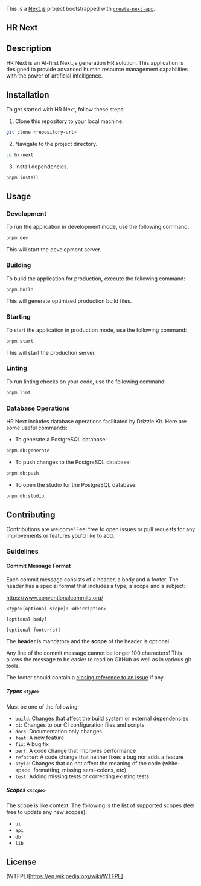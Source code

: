 This is a [Next.js](https://nextjs.org/) project bootstrapped with [`create-next-app`](https://github.com/vercel/next.js/tree/canary/packages/create-next-app).

## HR Next

## Description

HR Next is an AI-first Next.js generation HR solution. This application is designed to provide advanced human resource management capabilities with the power of artificial intelligence.

## Installation

To get started with HR Next, follow these steps:

1. Clone this repository to your local machine.

```bash
git clone <repository-url>
```

2. Navigate to the project directory.

```bash
cd hr-next
```

3. Install dependencies.

```bash
pnpm install
```

## Usage

### Development

To run the application in development mode, use the following command:

```bash
pnpm dev
```

This will start the development server.

### Building

To build the application for production, execute the following command:

```bash
pnpm build
```

This will generate optimized production build files.

### Starting

To start the application in production mode, use the following command:

```bash
pnpm start
```

This will start the production server.

### Linting

To run linting checks on your code, use the following command:

```bash
pnpm lint
```

### Database Operations

HR Next includes database operations facilitated by Drizzle Kit. Here are some useful commands:

- To generate a PostgreSQL database:

```bash
pnpm db:generate
```

- To push changes to the PostgreSQL database:

```bash
pnpm db:push
```

- To open the studio for the PostgreSQL database:

```bash
pnpm db:studio
```

## Contributing

Contributions are welcome! Feel free to open issues or pull requests for any improvements or features you'd like to add.

### Guidelines

#### Commit Message Format

Each commit message consists of a header, a body and a footer. The header has a special format that includes a type, a scope and a subject:

https://www.conventionalcommits.org/

```
<type>[optional scope]: <description>

[optional body]

[optional footer(s)]
```

The **header** is mandatory and the **scope** of the header is optional.

Any line of the commit message cannot be longer 100 characters! This allows the message to be easier
to read on GitHub as well as in various git tools.

The footer should contain a [closing reference to an issue](https://help.github.com/articles/closing-issues-via-commit-messages/) if any.

##### Types `<type>`

Must be one of the following:

- `build`: Changes that affect the build system or external dependencies
- `ci`: Changes to our CI configuration files and scripts
- `docs`: Documentation only changes
- `feat`: A new feature
- `fix`: A bug fix
- `perf`: A code change that improves performance
- `refactor`: A code change that neither fixes a bug nor adds a feature
- `style`: Changes that do not affect the meaning of the code (white-space, formatting, missing semi-colons, etc)
- `test`: Adding missing tests or correcting existing tests

##### Scopes `<scope>`

The scope is like context. The following is the list of supported scopes (feel free to update any new scopes):

- `ui`
- `api`
- `db`
- `lib`

## License

(WTFPL)[https://en.wikipedia.org/wiki/WTFPL]
